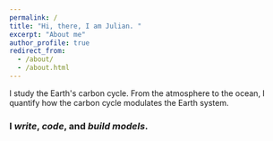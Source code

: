 ```yaml
---
permalink: /
title: "Hi, there, I am Julian. "
excerpt: "About me"
author_profile: true
redirect_from: 
  - /about/
  - /about.html
---
```



I study the Earth's carbon cycle. From the atmosphere to the ocean, I quantify how the carbon cycle modulates the Earth system. 

### I *write*, *code*, and *build models*.




